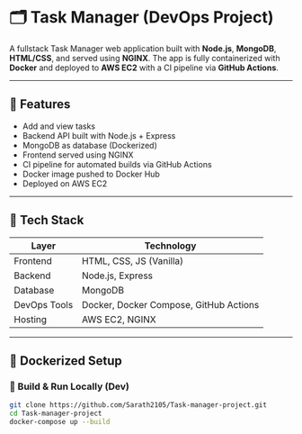 # 🗂️ Task Manager (DevOps Project)

A fullstack Task Manager web application built with **Node.js**, **MongoDB**, **HTML/CSS**, and served using **NGINX**. The app is fully containerized with **Docker** and deployed to **AWS EC2** with a CI pipeline via **GitHub Actions**.

---

## 🚀 Features

- Add and view tasks
- Backend API built with Node.js + Express
- MongoDB as database (Dockerized)
- Frontend served using NGINX
- CI pipeline for automated builds via GitHub Actions
- Docker image pushed to Docker Hub
- Deployed on AWS EC2

---

## 🧱 Tech Stack

| Layer        | Technology              |
|--------------|--------------------------|
| Frontend     | HTML, CSS, JS (Vanilla) |
| Backend      | Node.js, Express         |
| Database     | MongoDB                  |
| DevOps Tools | Docker, Docker Compose, GitHub Actions |
| Hosting      | AWS EC2, NGINX           |

---

## 🐳 Dockerized Setup

### 🔧 Build & Run Locally (Dev)

```bash
git clone https://github.com/Sarath2105/Task-manager-project.git
cd Task-manager-project
docker-compose up --build
